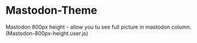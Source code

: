 # Mastodon-Theme

Mastodon 800px height - allow you tu see full picture in mastodon column. (Mastodon-800px-height.user.js)
